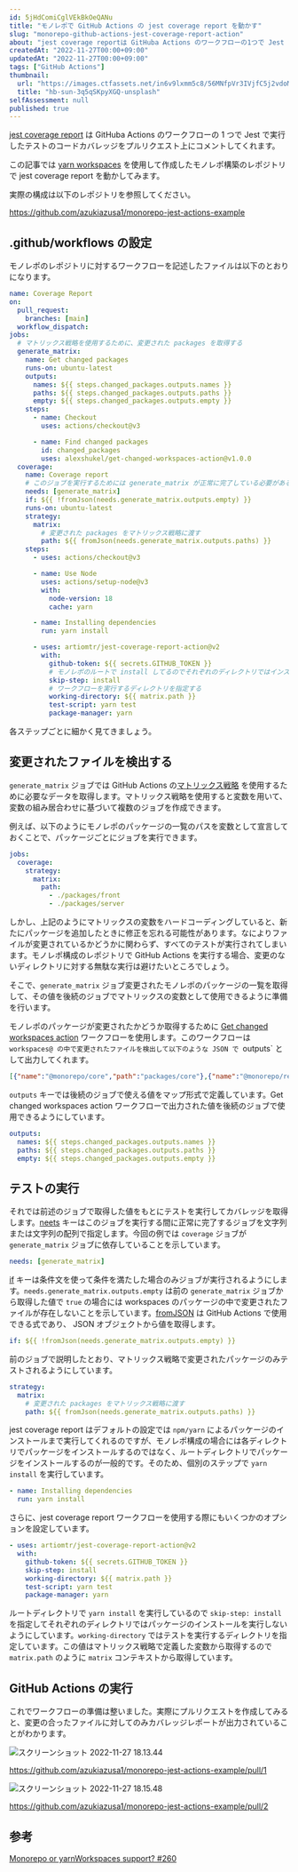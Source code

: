 ```yaml
---
id: 5jHdComiCglVEkBkOeQANu
title: "モノレポで GitHub Actions の jest coverage report を動かす"
slug: "monorepo-github-actions-jest-coverage-report-action"
about: "jest coverage reportは GitHuba Actions のワークフローの1つで Jest で実行したテストのコードカバレッジをプルリクエスト上にコメントしてくれます。  この記事では yarn workspaces 使用して作成したモノレポ構築のレポジトリで jest coverage report を動かしてみます。"
createdAt: "2022-11-27T00:00+09:00"
updatedAt: "2022-11-27T00:00+09:00"
tags: ["GitHub Actions"]
thumbnail:
  url: "https://images.ctfassets.net/in6v9lxmm5c8/56MNfpVr3IVjfC5j2vdoMJ/1df017aa704c67b06b1742f3595abbcc/hb-sun-3q5qSKpyXGQ-unsplash.jpg"
  title: "hb-sun-3q5qSKpyXGQ-unsplash"
selfAssessment: null
published: true
---
```

[jest coverage report](https://github.com/ArtiomTr/jest-coverage-report-action) は GitHuba Actions のワークフローの 1 つで Jest で実行したテストのコードカバレッジをプルリクエスト上にコメントしてくれます。

この記事では [yarn workspaces](https://classic.yarnpkg.com/lang/en/docs/workspaces/) を使用して作成したモノレポ構築のレポジトリで jest coverage report を動かしてみます。

実際の構成は以下のレポジトリを参照してください。

https://github.com/azukiazusa1/monorepo-jest-actions-example

## .github/workflows の設定

モノレポのレポジトリに対するワークフローを記述したファイルは以下のとおりになります。

```yaml
name: Coverage Report
on:
  pull_request:
    branches: [main]
  workflow_dispatch:
jobs:
  # マトリックス戦略を使用するために、変更された packages を取得する
  generate_matrix:
    name: Get changed packages
    runs-on: ubuntu-latest
    outputs:
      names: ${{ steps.changed_packages.outputs.names }}
      paths: ${{ steps.changed_packages.outputs.paths }}
      empty: ${{ steps.changed_packages.outputs.empty }}
    steps:
      - name: Checkout
        uses: actions/checkout@v3

      - name: Find changed packages
        id: changed_packages
        uses: alexshukel/get-changed-workspaces-action@v1.0.0
  coverage:
    name: Coverage report
    # このジョブを実行するためには generate_matrix が正常に完了している必要がある
    needs: [generate_matrix]
    if: ${{ !fromJson(needs.generate_matrix.outputs.empty) }}
    runs-on: ubuntu-latest
    strategy:
      matrix:
        # 変更された packages をマトリックス戦略に渡す
        path: ${{ fromJson(needs.generate_matrix.outputs.paths) }}
    steps:
      - uses: actions/checkout@v3

      - name: Use Node
        uses: actions/setup-node@v3
        with:
          node-version: 18
          cache: yarn

      - name: Installing dependencies
        run: yarn install

      - uses: artiomtr/jest-coverage-report-action@v2
        with:
          github-token: ${{ secrets.GITHUB_TOKEN }}
          # モノレポのルートで install してるのでそれぞれのディレクトリではインストール不要
          skip-step: install
          # ワークフローを実行するディレクトリを指定する
          working-directory: ${{ matrix.path }}
          test-script: yarn test
          package-manager: yarn

```

各ステップごとに細かく見てきましょう。

## 変更されたファイルを検出する

`generate_matrix` ジョブでは GitHub Actions の[マトリックス戦略](https://docs.github.com/ja/actions/using-jobs/using-a-matrix-for-your-jobs) を使用するために必要なデータを取得します。マトリックス戦略を使用すると変数を用いて、変数の組み居合わせに基づいて複数のジョブを作成できます。

例えば、以下のようにモノレポのパッケージの一覧のパスを変数として宣言しておくことで、パッケージごとにジョブを実行できます。

```yaml
jobs:
  coverage:
    strategy:
      matrix:
        path:
          - ./packages/front
          - ./packages/server
 ```

しかし、上記のようにマトリックスの変数をハードコーディングしていると、新たにパッケージを追加したときに修正を忘れる可能性があります。なによりファイルが変更されているかどうかに関わらず、すべてのテストが実行されてしまいます。モノレポ構成のレポジトリで GitHub Actions を実行する場合、変更のないディレクトリに対する無駄な実行は避けたいところでしょう。

そこで、`generate_matrix` ジョブ変更されたモノレポのパッケージの一覧を取得して、その値を後続のジョブでマトリックスの変数として使用できるように準備を行います。

モノレポのパッケージが変更されたかどうか取得するために [Get changed workspaces action](https://github.com/AlexShukel/get-changed-workspaces-action) ワークフローを使用します。このワークフローは `workspaces@ の中で変更されたファイルを検出して以下のような JSON で `outputs` として出力してくれます。

```json
[{"name":"@monorepo/core","path":"packages/core"},{"name":"@monorepo/react","path":"packages/react"}]
```

`outputs` キーでは後続のジョブで使える値をマップ形式で定義しています。Get changed workspaces action ワークフローで出力された値を後続のジョブで使用できるようにしています。

```yaml
outputs:
  names: ${{ steps.changed_packages.outputs.names }}
  paths: ${{ steps.changed_packages.outputs.paths }}
  empty: ${{ steps.changed_packages.outputs.empty }}
```

## テストの実行

それでは前述のジョブで取得した値をもとにテストを実行してカバレッジを取得します。[neets](https://docs.github.com/ja/actions/using-workflows/workflow-syntax-for-github-actions#jobsjob_idneeds) キーはこのジョブを実行する間に正常に完了するジョブを文字列または文字列の配列で指定します。今回の例では `coverage` ジョブが `generate_matrix` ジョブに依存していることを示しています。

```yaml
needs: [generate_matrix]
```

[if](https://docs.github.com/ja/actions/using-workflows/workflow-syntax-for-github-actions#jobsjob_idif) キーは条件文を使って条件を満たした場合のみジョブが実行されるようにします。`needs.generate_matrix.outputs.empty` は前の `generate_matrix` ジョブから取得した値で `true` の場合には workspaces のパッケージの中で変更されたファイルが存在しないことを示しています。[fromJSON](https://docs.github.com/ja/actions/learn-github-actions/expressions#fromjson) は GitHub Actions で使用できる式であり、 JSON オブジェクトから値を取得します。 

```yaml
if: ${{ !fromJson(needs.generate_matrix.outputs.empty) }}
```

前のジョブで説明したとおり、マトリックス戦略で変更されたパッケージのみテストされるようにしています。

```yaml
strategy:
  matrix:
    # 変更された packages をマトリックス戦略に渡す
    path: ${{ fromJson(needs.generate_matrix.outputs.paths) }}
 ```

 jest coverage report はデフォルトの設定では `npm/yarn` によるパッケージのインストールまで実行してくれるのですが、モノレポ構成の場合には各ディレクトリでパッケージをインストールするのではなく、ルートディレクトリでパッケージをインストールするのが一般的です。そのため、個別のステップで `yarn install` を実行しています。

```yaml
- name: Installing dependencies
  run: yarn install
```

さらに、jest coverage report ワークフローを使用する際にもいくつかのオプションを設定しています。

```yaml
- uses: artiomtr/jest-coverage-report-action@v2
  with:
    github-token: ${{ secrets.GITHUB_TOKEN }}
    skip-step: install
    working-directory: ${{ matrix.path }}
    test-script: yarn test
    package-manager: yarn
```

ルートディレクトリで `yarn install` を実行しているので `skip-step: install` を指定してそれぞれのディレクトリではパッケージのインストールを実行しないようにしています。`working-directory` ではテストを実行するディレクトリを指定しています。この値はマトリックス戦略で定義した変数から取得するので `matrix.path` のように `matrix` コンテキストから取得しています。

## GitHub Actions の実行

これでワークフローの準備は整いました。実際にプルリクエストを作成してみると、変更の合ったファイルに対してのみカバレッジレポートが出力されていることがわかります。

![スクリーンショット 2022-11-27 18.13.44](//images.ctfassets.net/in6v9lxmm5c8/3MMR0nhhukR4fSrGR0mq3I/130a6dd77893a9d361f57324a46f9b41/____________________________2022-11-27_18.13.44.png)

https://github.com/azukiazusa1/monorepo-jest-actions-example/pull/1

![スクリーンショット 2022-11-27 18.15.48](//images.ctfassets.net/in6v9lxmm5c8/4lAgKcZDpwz5NUbhZ2sTsW/e79b01782741e4af76ba4ad132146f4b/____________________________2022-11-27_18.15.48.png)

https://github.com/azukiazusa1/monorepo-jest-actions-example/pull/2

## 参考

[Monorepo or yarnWorkspaces support? #260](https://github.com/ArtiomTr/jest-coverage-report-action/discussions/260)

